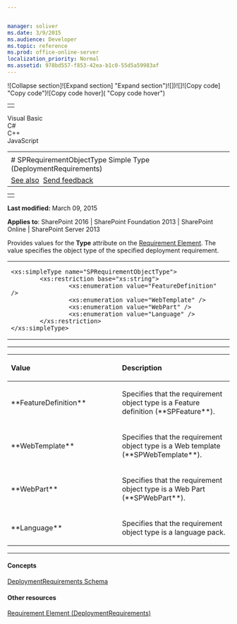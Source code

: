 ```yaml
---


manager: soliver
ms.date: 3/9/2015
ms.audience: Developer
ms.topic: reference
ms.prod: office-online-server
localization_priority: Normal
ms.assetid: 978bd557-f853-42ea-b1c0-55d5a59983af
---
```


![Collapse
section]![Expand
section] "Expand section")![]()![])![]![]()![Copy
code] "Copy code")![Copy code
hover]( "Copy code hover")
<table>
<tbody>
<tr class="odd">
<td align="left"></td>
</tr>
</tbody>
</table>

Visual Basic  
C\#  
C++  
JavaScript  

<table>
<tbody>
<tr class="odd">
<td align="left"><span id="runningHeaderText"></span></td>
</tr>
<tr class="even">
<td align="left"># SPRequirementObjectType Simple Type (DeploymentRequirements)</td>
</tr>
<tr class="odd">
<td align="left"><a href="#seeAlsoToggle">See also</a>  <span id="headfeedbackarea" class="feedbackhead"><a href="javascript:SubmitFeedback(&#39;docthis@Microsoft.com&#39;,&#39;&#39;,&#39;&#39;,&#39;&#39;,&#39;1.0.18082.1225&#39;,&#39;%0\dThank%20you%20for%20your%20feedback.%20The%20developer%20writing%20teams%20use%20your%20feedback%20to%20improve%20documentation.%20While%20we%20are%20reviewing%20your%20feedback,%20we%20may%20send%20you%20e-mail%20to%20ask%20for%20clarification%20or%20feedback%20on%20a%20solution.%20We%20do%20not%20use%20your%20e-mail%20address%20for%20any%20other%20purpose%20and%20we%20delete%20it%20after%20we%20finish%20our%20review.%0\AFor%20further%20information%20about%20the%20privacy%20policies%20of%20Microsoft,%20please%20see%20http://privacy.microsoft.com/en-us/default.aspx.%0\A%0\d&#39;,&#39;Customer%20feedback&#39;);">Send feedback</a></span></td>
</tr>
</tbody>
</table>

<table>
<colgroup>
<col width="100%" />
</colgroup>
<tbody>
<tr class="odd">
<td align="left"></td>
</tr>
</tbody>
</table>

**Last modified:** March 09, 2015

**Applies to**: SharePoint 2016 | SharePoint Foundation 2013 |
SharePoint Online | SharePoint Server 2013

Provides values for the **Type** attribute on
the [Requirement Element](requirement-element-deploymentrequirements.md). The
value specifies the object type of the specified deployment requirement.

<span codelanguage="other"></span>
<table>
<colgroup>
<col width="100%" />
</colgroup>
<tbody>
<tr class="odd">
<td align="left"><pre><code>&lt;xs:simpleType name=&quot;SPRequirementObjectType&quot;&gt;
        &lt;xs:restriction base=&quot;xs:string&quot;&gt;
                &lt;xs:enumeration value=&quot;FeatureDefinition&quot; /&gt;
                &lt;xs:enumeration value=&quot;WebTemplate&quot; /&gt;
                &lt;xs:enumeration value=&quot;WebPart&quot; /&gt;
                &lt;xs:enumeration value=&quot;Language&quot; /&gt;
        &lt;/xs:restriction&gt;
&lt;/xs:simpleType&gt;</code></pre></td>
</tr>
</tbody>
</table>


-------------------------------------------------------------------------------------------------------------------------------------------------------------------------------------------------------

<table>
<colgroup>
<col width="50%" />
<col width="50%" />
</colgroup>
<thead>
<tr class="header">
<th align="left"><p>Value</p></th>
<th align="left"><p>Description</p></th>
</tr>
</thead>
<tbody>
<tr class="odd">
<td align="left"><p>**FeatureDefinition**</p></td>
<td align="left"><p>Specifies that the requirement object type is a Feature definition (**SPFeature**).</p></td>
</tr>
<tr class="even">
<td align="left"><p>**WebTemplate**</p></td>
<td align="left"><p>Specifies that the requirement object type is a Web template (**SPWebTemplate**).</p></td>
</tr>
<tr class="odd">
<td align="left"><p>**WebPart**</p></td>
<td align="left"><p>Specifies that the requirement object type is a Web Part (**SPWebPart**).</p></td>
</tr>
<tr class="even">
<td align="left"><p>**Language**</p></td>
<td align="left"><p>Specifies that the requirement object type is a language pack.</p></td>
</tr>
</tbody>
</table>


-------------------------------------------------------------------------------------------------------------------------------------------------------------------------------------------

#### Concepts

[DeploymentRequirements
Schema](deploymentrequirements-schema.md)</span>

#### Other resources

[Requirement Element
(DeploymentRequirements)](requirement-element-deploymentrequirements.md)</span>








